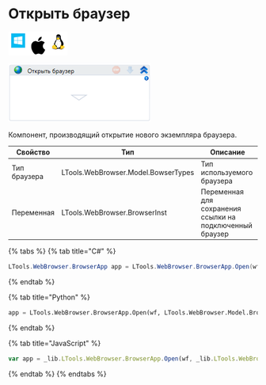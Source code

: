 # Открыть браузер

![](<../../../.gitbook/assets/image (100) (1) (1) (1) (1) (1) (134).png>)

![](<../../../.gitbook/assets/image (293).png>)

Компонент, производящий открытие нового экземпляра браузера.

| Свойство     | Тип                                 | Описание                                                 |
| ------------ | ----------------------------------- | -------------------------------------------------------- |
| Тип браузера | LTools.WebBrowser.Model.BowserTypes | Тип используемого браузера                               |
| Переменная   | LTools.WebBrowser.BrowserInst       | Переменная для сохранения ссылки на подключенный браузер |

{% tabs %}
{% tab title="C#" %}
```csharp
LTools.WebBrowser.BrowserApp app = LTools.WebBrowser.BrowserApp.Open(wf, LTools.WebBrowser.Model.BrowserTypes.IE);
```
{% endtab %}

{% tab title="Python" %}
```python
app = LTools.WebBrowser.BrowserApp.Open(wf, LTools.WebBrowser.Model.BrowserTypes.IE)
```
{% endtab %}

{% tab title="JavaScript" %}
```javascript
var app = _lib.LTools.WebBrowser.BrowserApp.Open(wf, _lib.LTools.WebBrowser.Model.BrowserTypes.IE);
```
{% endtab %}
{% endtabs %}
